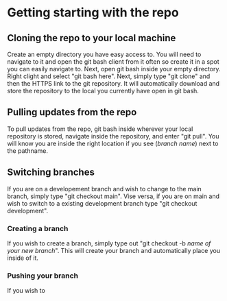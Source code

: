# Getting starting with the repo
## Cloning the repo to your local machine
Create an empty directory you have easy access to. You will need to navigate to it and open the git bash client from it often so create it in a spot you can easily navigate to. 
Next, open git bash inside your empty directory. Right clight and select "git bash here".
Next, simply type "git clone" and then the HTTPS link to the git repository. It will automatically download and store the repository to the local you currently have open in git bash. 
## Pulling updates from the repo
To pull updates from the repo, git bash inside wherever your local repository is stored, navigate inside the repository, and enter "git pull". You will know you are inside the right location if you see (*branch name*) next to the pathname. 
## Switching branches
If you are on a developement branch and wish to change to the main branch, simply type "git checkout main". Vise versa, if you are on main and wish to switch to a existing development branch type "git checkout development".
### Creating a branch
If you wish to create a branch, simply type out "git checkout -b *name of your new branch*". This will create your branch and automatically place you inside of it.
### Pushing your branch
If you wish to 
